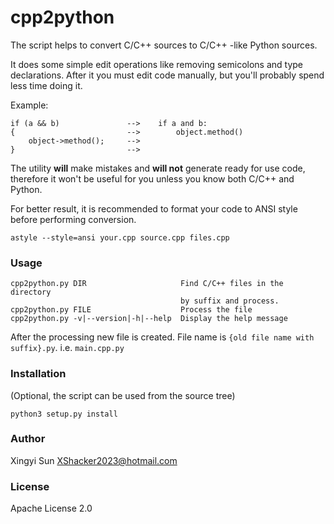 # cpp2python

The script helps to convert C/C++ sources to C/C++ -like Python sources.

It does some simple edit operations like removing semicolons and type declarations.
After it you must edit code manually, but you'll probably spend less time doing it.

Example:
```
if (a && b)               -->    if a and b:
{                         -->        object.method()
    object->method();     -->
}                         -->
```

The utility **will** make mistakes and **will not** generate ready for use code,
therefore it won't be useful for you unless you know both C/C++ and Python.

For better result, it is recommended to format your code to ANSI style
before performing conversion.

```
astyle --style=ansi your.cpp source.cpp files.cpp
```

### Usage

    cpp2python.py DIR                     Find C/C++ files in the directory
                                          by suffix and process.
    cpp2python.py FILE                    Process the file
    cpp2python.py -v|--version|-h|--help  Display the help message

After the processing new file is created.
File name is `{old file name with suffix}.py`. i.e. `main.cpp.py`

### Installation
(Optional, the script can be used from the source tree)

    python3 setup.py install


### Author
Xingyi Sun <XShacker2023@hotmail.com>

### License
Apache License 2.0
